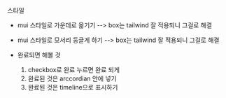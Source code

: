 스타일
- mui 스타일로 가운데로 옮기기 --> box는 tailwind 잘 적용되니 그걸로 해결
- mui 스타일로 모서리 둥글게 하기 --> box는 tailwind 잘 적용되니 그걸로 해결

- 완료되면 해볼 것
    1. checkbox로 완료 누르면 완료 되게
    2. 완료된 것은 arccordian 안에 넣기
    3. 완료된 것은 timeline으로 표시하기
